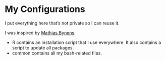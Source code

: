 # My Configurations

I put everything here that’s not private so I can reuse it.

I was inspired by [Mathias Bynens](https://github.com/mathiasbynens/dotfiles).

* R contains an installation script that I use everywhere. It also contains a script to update all packages.
* common contains all my bash-related files.
